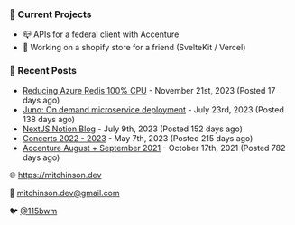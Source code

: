 ### 📌 Current Projects
- 📪 APIs for a federal client with Accenture
- 🛒 Working on a shopify store for a friend (SvelteKit / Vercel)

### 📝 Recent Posts

- [Reducing Azure Redis 100% CPU](https://blog.mitchinson.dev/redis-cpu) - November 21st, 2023 (Posted 17 days ago)
- [Juno: On demand microservice deployment](https://blog.mitchinson.dev/juno) - July 23rd, 2023 (Posted 138 days ago)
- [NextJS Notion Blog](https://blog.mitchinson.dev/blog-2023) - July 9th, 2023 (Posted 152 days ago)
- [Concerts 2022 - 2023](https://blog.mitchinson.dev/concerts-2023) - May 7th, 2023 (Posted 215 days ago)
- [Accenture August + September 2021](https://blog.mitchinson.dev/pillar/aug-sep-21) - October 17th, 2021 (Posted 782 days ago)

🌐 https://mitchinson.dev

💌 mitchinson.dev@gmail.com

🐦 [@115bwm](https://twitter.com/115bwm)